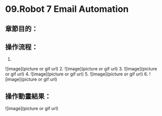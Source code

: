 # 09.Robot 7 Email Automation

## 章節目的：
## 操作流程：
1. 
![image](picture or gif url)
2. 
![image](picture or gif url)
3. 
![image](picture or gif url)
4. 
![image](picture or gif url)
5. 
![image](picture or gif url)
6. 
![image](picture or gif url)

## 操作動畫結果：
![image](picture or gif url)
